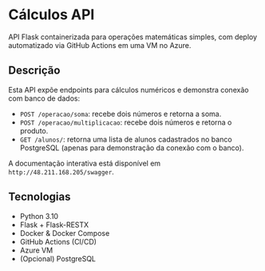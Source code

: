 # Cálculos API

API Flask containerizada para operações matemáticas simples, com deploy automatizado via GitHub Actions em uma VM no Azure.

## Descrição

Esta API expõe endpoints para cálculos numéricos e demonstra conexão com banco de dados:

- `POST /operacao/soma`: recebe dois números e retorna a soma.
- `POST /operacao/multiplicacao`: recebe dois números e retorna o produto.
- `GET /alunos/`: retorna uma lista de alunos cadastrados no banco PostgreSQL (apenas para demonstração da conexão com o banco).

A documentação interativa está disponível em `http://48.211.168.205/swagger`.

## Tecnologias

- Python 3.10
- Flask + Flask-RESTX
- Docker & Docker Compose
- GitHub Actions (CI/CD)
- Azure VM
- (Opcional) PostgreSQL
